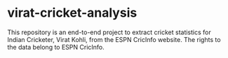 # virat-cricket-analysis
This repository is an end-to-end project to extract cricket statistics for Indian Cricketer, Virat Kohli, from the ESPN CricInfo website. The rights to the data belong to ESPN CricInfo. 
